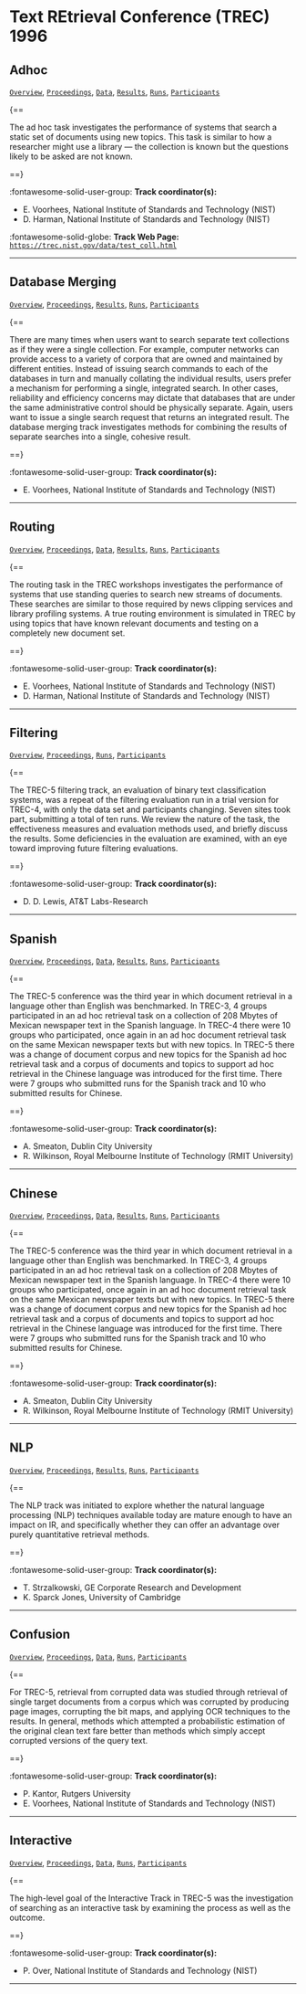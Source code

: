 # Text REtrieval Conference (TREC) 1996 

## Adhoc

[`Overview`](./adhoc/overview.md), [`Proceedings`](./adhoc/proceedings.md), [`Data`](./adhoc/data.md), [`Results`](./adhoc/results.md), [`Runs`](./adhoc/runs.md), [`Participants`](./adhoc/participants.md)

{==

The ad hoc task investigates the performance of systems that search a static set of documents using new topics. This task is similar to how a researcher might use a library — the collection is known but the questions likely to be asked are not known.

==}

:fontawesome-solid-user-group: **Track coordinator(s):**

- E. Voorhees, National Institute of Standards and Technology (NIST) 
- D. Harman, National Institute of Standards and Technology (NIST) 


:fontawesome-solid-globe: **Track Web Page:** [`https://trec.nist.gov/data/test_coll.html`](https://trec.nist.gov/data/test_coll.html) 

---

## Database Merging

[`Overview`](./dbmerge/overview.md), [`Proceedings`](./dbmerge/proceedings.md), [`Results`](./dbmerge/results.md), [`Runs`](./dbmerge/runs.md), [`Participants`](./dbmerge/participants.md)

{==

There are many times when users want to search separate text collections as if they were a single collection. For example, computer networks can provide access to a variety of corpora that are owned and maintained by different entities. Instead of issuing search commands to each of the databases in turn and manually collating the individual results, users prefer a mechanism for performing a single, integrated search. In other cases, reliability and efficiency concerns may dictate that databases that are under the same administrative control should be physically separate. Again, users want to issue a single search request that returns an integrated result. The database merging track investigates methods for combining the results of separate searches into a single, cohesive result.

==}

:fontawesome-solid-user-group: **Track coordinator(s):**

- E. Voorhees, National Institute of Standards and Technology (NIST) 




---

## Routing

[`Overview`](./routing/overview.md), [`Proceedings`](./routing/proceedings.md), [`Data`](./routing/data.md), [`Results`](./routing/results.md), [`Runs`](./routing/runs.md), [`Participants`](./routing/participants.md)

{==

The routing task in the TREC workshops investigates the performance of systems that use standing queries to search new streams of documents. These searches are similar to those required by news clipping services and library profiling systems. A true routing environment is simulated in TREC by using topics that have known relevant documents and testing on a completely new document set.

==}

:fontawesome-solid-user-group: **Track coordinator(s):**

- E. Voorhees, National Institute of Standards and Technology (NIST) 
- D. Harman, National Institute of Standards and Technology (NIST) 




---

## Filtering

[`Overview`](./filtering/overview.md), [`Proceedings`](./filtering/proceedings.md), [`Runs`](./filtering/runs.md), [`Participants`](./filtering/participants.md)

{==

The TREC-5 filtering track, an evaluation of binary text classification systems, was a repeat of the filtering evaluation run in a trial version for TREC-4, with only the data set and participants changing. Seven sites took part, submitting a total of ten runs. We review the nature of the task, the effectiveness measures and evaluation methods used, and briefly discuss the results. Some deficiencies in the evaluation are examined, with an eye toward improving future filtering evaluations.

==}

:fontawesome-solid-user-group: **Track coordinator(s):**

- D. D. Lewis, AT&T Labs-Research 




---

## Spanish

[`Overview`](./Spanish/overview.md), [`Proceedings`](./Spanish/proceedings.md), [`Data`](./Spanish/data.md), [`Results`](./Spanish/results.md), [`Runs`](./Spanish/runs.md), [`Participants`](./Spanish/participants.md)

{==

The TREC-5 conference was the third year in which document retrieval in a language other than English was benchmarked. In TREC-3, 4 groups participated in an ad hoc retrieval task on a collection of 208 Mbytes of Mexican newspaper text in the Spanish language. In TREC-4 there were 10 groups who participated, once again in an ad hoc document retrieval task on the same Mexican newspaper texts but with new topics. In TREC-5 there was a change of document corpus and new topics for the Spanish ad hoc retrieval task and a corpus of documents and topics to support ad hoc retrieval in the Chinese language was introduced for the first time. There were 7 groups who submitted runs for the Spanish track and 10 who submitted results for Chinese.

==}

:fontawesome-solid-user-group: **Track coordinator(s):**

- A. Smeaton, Dublin City University 
- R. Wilkinson, Royal Melbourne Institute of Technology (RMIT University) 




---

## Chinese

[`Overview`](./Chinese/overview.md), [`Proceedings`](./Chinese/proceedings.md), [`Data`](./Chinese/data.md), [`Results`](./Chinese/results.md), [`Runs`](./Chinese/runs.md), [`Participants`](./Chinese/participants.md)

{==

The TREC-5 conference was the third year in which document retrieval in a language other than English was benchmarked. In TREC-3, 4 groups participated in an ad hoc retrieval task on a collection of 208 Mbytes of Mexican newspaper text in the Spanish language. In TREC-4 there were 10 groups who participated, once again in an ad hoc document retrieval task on the same Mexican newspaper texts but with new topics. In TREC-5 there was a change of document corpus and new topics for the Spanish ad hoc retrieval task and a corpus of documents and topics to support ad hoc retrieval in the Chinese language was introduced for the first time. There were 7 groups who submitted runs for the Spanish track and 10 who submitted results for Chinese.

==}

:fontawesome-solid-user-group: **Track coordinator(s):**

- A. Smeaton, Dublin City University 
- R. Wilkinson, Royal Melbourne Institute of Technology (RMIT University) 




---

## NLP

[`Overview`](./nlp/overview.md), [`Proceedings`](./nlp/proceedings.md), [`Results`](./nlp/results.md), [`Runs`](./nlp/runs.md), [`Participants`](./nlp/participants.md)

{==

The NLP track was initiated to explore whether the natural language processing (NLP) techniques available today are mature enough to have an impact on IR, and specifically whether they can offer an advantage over purely quantitative retrieval methods.

==}

:fontawesome-solid-user-group: **Track coordinator(s):**

- T. Strzalkowski, GE Corporate Research and Development 
- K. Sparck Jones, University of Cambridge 




---

## Confusion

[`Overview`](./confusion/overview.md), [`Proceedings`](./confusion/proceedings.md), [`Data`](./confusion/data.md), [`Runs`](./confusion/runs.md), [`Participants`](./confusion/participants.md)

{==

 For TREC-5, retrieval from corrupted data was studied through retrieval of single target  documents from a corpus which was corrupted by producing page images, corrupting the bit  maps, and applying OCR techniques to the results. In general, methods which attempted a probabilistic estimation of the original clean text fare better than methods which simply accept corrupted versions of the query text.

==}

:fontawesome-solid-user-group: **Track coordinator(s):**

- P. Kantor, Rutgers University 
- E. Voorhees, National Institute of Standards and Technology (NIST) 




---

## Interactive

[`Overview`](./interactive/overview.md), [`Proceedings`](./interactive/proceedings.md), [`Data`](./interactive/data.md), [`Runs`](./interactive/runs.md), [`Participants`](./interactive/participants.md)

{==

The high-level goal of the Interactive Track in TREC-5 was the investigation of searching as an interactive task by examining the process as well as the outcome.

==}

:fontawesome-solid-user-group: **Track coordinator(s):**

- P. Over, National Institute of Standards and Technology (NIST) 




---

